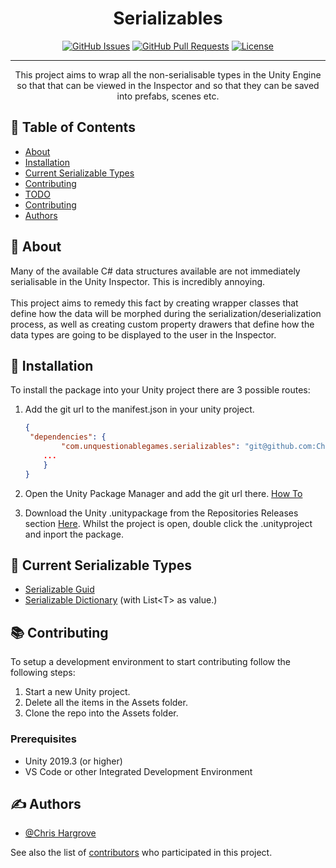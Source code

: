 <h1 align="center">Serializables</h1>

<div align="center">

[![GitHub Issues](https://img.shields.io/github/issues/ChrisHargrove/Serializables?style=flat-square)](https://github.com/ChrisHargrove/Serializables/issues)
[![GitHub Pull Requests](https://img.shields.io/github/issues-pr/ChrisHargrove/Serializables?style=flat-square)](https://github.com/ChrisHargrove/Serializables/pulls)
[![License](https://img.shields.io/github/license/ChrisHargrove/Serializables?style=flat-square)](/LICENSE)

</div>

---

<p align="center"> This project aims to wrap all the non-serialisable types in the Unity Engine so that that can be viewed in the Inspector and so that they can be saved into prefabs, scenes etc.
    <br> 
</p>

## 📝 Table of Contents

- [About](#about)
- [Installation](#installation)
- [Current Serializable Types](#serializable_types)
- [Contributing](#contributing)
- [TODO](../TODO.md)
- [Contributing](../CONTRIBUTING.md)
- [Authors](#authors)

## 🧐 About <a name = "about"></a>

Many of the available C# data structures available are not immediately serialisable in the Unity Inspector. This is incredibly annoying. </br>
</br>This project aims to remedy this fact by creating wrapper classes that define how the data will be morphed during the serialization/deserialization process, as well as creating custom property drawers that define how the data types are going to be displayed to the user in the Inspector.

## 🚀 Installation <a name="installation"></a>

To install the package into your Unity project there are 3 possible routes:

1. Add the git url to the manifest.json in your unity project.

    ```json
    {
     "dependencies": {
            "com.unquestionablegames.serializables": "git@github.com:ChrisHargrove/Serializables.git",
        ...
        }
    }
    ```

2. Open the Unity Package Manager and add the git url there. [How To](https://docs.unity3d.com/Manual/upm-ui-giturl.html)

3. Download the Unity .unitypackage from the Repositories Releases section [Here](https://github.com/ChrisHargrove/Serializables/releases). Whilst the project is open, double click the .unityproject and inport the package.


## 🎈 Current Serializable Types <a name="serializable_types"></a>

- [Serializable Guid](https://github.com/ChrisHargrove/Serializables/tree/main/Runtime/Serializable%20Guid)
- [Serializable Dictionary](https://github.com/ChrisHargrove/Serializables/tree/main/Runtime/Serializable%20Dictionary) (with List&lt;T&gt; as value.)

## 📚 Contributing <a name = "contributing"></a>

To setup a development environment to start contributing follow the following steps:</br>

1. Start a new Unity project.
2. Delete all the items in the Assets folder.
3. Clone the repo into the Assets folder.

### Prerequisites

- Unity 2019.3 (or higher)
- VS Code or other Integrated Development Environment

## ✍️ Authors <a name = "authors"></a>

- [@Chris Hargrove](https://github.com/ChrisHargrove)

See also the list of [contributors](https://github.com/kylelobo/The-Documentation-Compendium/contributors) who participated in this project.

